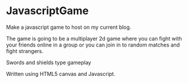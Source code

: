 JavascriptGame
==============

Make a javascript game to host on my current blog.

The game is going to be a multiplayer 2d game where you can fight with your friends online in a group or you can 
join in to random matches and fight strangers.

Swords and shields type gameplay

Written using HTML5 canvas and Javascript.


